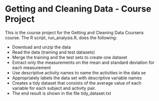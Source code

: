 # Getting and Cleaning Data - Course Project

This is the course project for the Getting and Cleaning Data Coursera course. 
The R script, run_analysis.R, does the following:

* Download and unzip the data
* Read the data (training and test datasets)
* Merge the training and the test sets to create one dataset
* Extract only the measurements on the mean and standard deviation for each measurement
* Use descriptive activity names to name the activities in the data se
* Appropriately labels the data set with descriptive variable names
* Creates a tidy dataset that consists of the average value of each variable for each subject and activity pair.
* The end result is shown in the file tidy_dataset.txt
